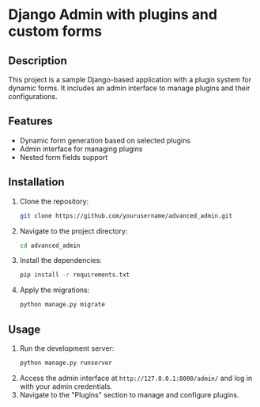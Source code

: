 # Django Admin with plugins and custom forms

## Description
This project is a sample Django-based application with a plugin system for dynamic forms. It includes an admin interface to manage plugins and their configurations.

## Features
- Dynamic form generation based on selected plugins
- Admin interface for managing plugins
- Nested form fields support

## Installation
1. Clone the repository:
    ```bash
    git clone https://github.com/yourusername/advanced_admin.git
    ```
2. Navigate to the project directory:
    ```bash
    cd advanced_admin
    ```
3. Install the dependencies:
    ```bash
    pip install -r requirements.txt
    ```
4. Apply the migrations:
    ```bash
    python manage.py migrate
    ```

## Usage
1. Run the development server:
    ```bash
    python manage.py runserver
    ```
2. Access the admin interface at `http://127.0.0.1:8000/admin/` and log in with your admin credentials.
3. Navigate to the "Plugins" section to manage and configure plugins.




